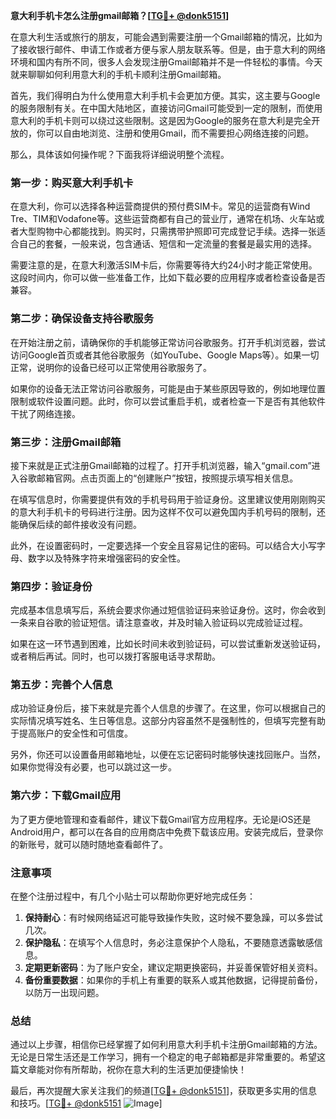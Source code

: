 **意大利手机卡怎么注册gmail邮箱？[[TG💪+ @donk5151](https://t.me/s/donk5151)]**

在意大利生活或旅行的朋友，可能会遇到需要注册一个Gmail邮箱的情况，比如为了接收银行邮件、申请工作或者方便与家人朋友联系等。但是，由于意大利的网络环境和国内有所不同，很多人会发现注册Gmail邮箱并不是一件轻松的事情。今天就来聊聊如何利用意大利的手机卡顺利注册Gmail邮箱。

首先，我们得明白为什么使用意大利手机卡会更加方便。其实，这主要与Google的服务限制有关。在中国大陆地区，直接访问Gmail可能受到一定的限制，而使用意大利的手机卡则可以绕过这些限制。这是因为Google的服务在意大利是完全开放的，你可以自由地浏览、注册和使用Gmail，而不需要担心网络连接的问题。

那么，具体该如何操作呢？下面我将详细说明整个流程。

### 第一步：购买意大利手机卡

在意大利，你可以选择各种运营商提供的预付费SIM卡。常见的运营商有Wind Tre、TIM和Vodafone等。这些运营商都有自己的营业厅，通常在机场、火车站或者大型购物中心都能找到。购买时，只需携带护照即可完成登记手续。选择一张适合自己的套餐，一般来说，包含通话、短信和一定流量的套餐是最实用的选择。

需要注意的是，在意大利激活SIM卡后，你需要等待大约24小时才能正常使用。这段时间内，你可以做一些准备工作，比如下载必要的应用程序或者检查设备是否兼容。

### 第二步：确保设备支持谷歌服务

在开始注册之前，请确保你的手机能够正常访问谷歌服务。打开手机浏览器，尝试访问Google首页或者其他谷歌服务（如YouTube、Google Maps等）。如果一切正常，说明你的设备已经可以正常使用谷歌服务了。

如果你的设备无法正常访问谷歌服务，可能是由于某些原因导致的，例如地理位置限制或软件设置问题。此时，你可以尝试重启手机，或者检查一下是否有其他软件干扰了网络连接。

### 第三步：注册Gmail邮箱

接下来就是正式注册Gmail邮箱的过程了。打开手机浏览器，输入“gmail.com”进入谷歌邮箱官网。点击页面上的“创建账户”按钮，按照提示填写相关信息。

在填写信息时，你需要提供有效的手机号码用于验证身份。这里建议使用刚刚购买的意大利手机卡的号码进行注册。因为这样不仅可以避免国内手机号码的限制，还能确保后续的邮件接收没有问题。

此外，在设置密码时，一定要选择一个安全且容易记住的密码。可以结合大小写字母、数字以及特殊字符来增强密码的安全性。

### 第四步：验证身份

完成基本信息填写后，系统会要求你通过短信验证码来验证身份。这时，你会收到一条来自谷歌的验证短信。请注意查收，并及时输入验证码以完成验证过程。

如果在这一环节遇到困难，比如长时间未收到验证码，可以尝试重新发送验证码，或者稍后再试。同时，也可以拨打客服电话寻求帮助。

### 第五步：完善个人信息

成功验证身份后，接下来就是完善个人信息的步骤了。在这里，你可以根据自己的实际情况填写姓名、生日等信息。这部分内容虽然不是强制性的，但填写完整有助于提高账户的安全性和可信度。

另外，你还可以设置备用邮箱地址，以便在忘记密码时能够快速找回账户。当然，如果你觉得没有必要，也可以跳过这一步。

### 第六步：下载Gmail应用

为了更方便地管理和查看邮件，建议下载Gmail官方应用程序。无论是iOS还是Android用户，都可以在各自的应用商店中免费下载该应用。安装完成后，登录你的新账号，就可以随时随地查看邮件了。

### 注意事项

在整个注册过程中，有几个小贴士可以帮助你更好地完成任务：

1. **保持耐心**：有时候网络延迟可能导致操作失败，这时候不要急躁，可以多尝试几次。
2. **保护隐私**：在填写个人信息时，务必注意保护个人隐私，不要随意透露敏感信息。
3. **定期更新密码**：为了账户安全，建议定期更换密码，并妥善保管好相关资料。
4. **备份重要数据**：如果你的手机上有重要的联系人或其他数据，记得提前备份，以防万一出现问题。

### 总结

通过以上步骤，相信你已经掌握了如何利用意大利手机卡注册Gmail邮箱的方法。无论是日常生活还是工作学习，拥有一个稳定的电子邮箱都是非常重要的。希望这篇文章能对你有所帮助，祝你在意大利的生活更加便捷愉快！

最后，再次提醒大家关注我们的频道[[TG💪+ @donk5151](https://t.me/s/donk5151)]，获取更多实用的信息和技巧。[[TG💪+ @donk5151](https://t.me/s/donk5151) ![Image](https://i.postimg.cc/rwNCRYN7/Snipaste-2025-04-30-17-27-05.png)]